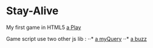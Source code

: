 Stay-Alive
==========

My first game in HTML5 [a Play](http://lukaszmical.pl/projects/show/stayalive)

Game script use two other js lib :
⋅⋅* [a myQuery](https://github.com/anwaro/myQuery)
⋅⋅* [a buzz](http://buzz.jaysalvat.com)
